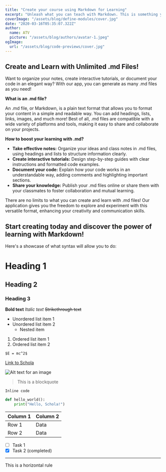 ```yaml
---
title: "Create your course using Markdown for Learning"
excerpt: "Unleash what you can teach with Markdown. This is something you will get used to very easily, and will make your content accesible in Schola."
coverImage: "/assets/blog/define-modules/cover.jpg"
date: "2020-03-16T05:35:07.322Z"
author:
  name: ATV
  picture: "/assets/blog/authors/avatar-1.jpeg"
ogImage:
  url: "/assets/blog/code-previews/cover.jpg"
---
```


## Create and Learn with Unlimited .md Files!

Want to organize your notes, create interactive tutorials, or document your code in an elegant way? With our app, you can generate as many .md files as you need!

**What is an .md file?**

An .md file, or Markdown, is a plain text format that allows you to format your content in a simple and readable way. You can add headings, lists, links, images, and much more! Best of all, .md files are compatible with a wide variety of platforms and tools, making it easy to share and collaborate on your projects.

**How to boost your learning with .md?**

- **Take effective notes:** Organize your ideas and class notes in .md files, using headings and lists to structure information clearly.
- **Create interactive tutorials:** Design step-by-step guides with clear instructions and formatted code examples.
- **Document your code:** Explain how your code works in an understandable way, adding comments and highlighting important sections.
- **Share your knowledge:** Publish your .md files online or share them with your classmates to foster collaboration and mutual learning.

There are no limits to what you can create and learn with .md files! Our application gives you the freedom to explore and experiment with this versatile format, enhancing your creativity and communication skills.

**Start creating today and discover the power of learning with Markdown!**
---
Here's a showcase of what syntax will allow you to do:
# Heading 1
## Heading 2
### Heading 3

**Bold text**
*Italic text*
~~Strikethrough text~~

- Unordered list item 1
- Unordered list item 2
  - Nested item

1. Ordered list item 1
2. Ordered list item 2

```
$E = mc^2$
```

[Link to Schola](https://schola.com)

![Alt text for an image](/path/to/image.jpg)

> This is a blockquote

`Inline code`

```python
def hello_world():
    print("Hello, Schola!")
```

| Column 1 | Column 2 |
|----------|----------|
| Row 1    | Data     |
| Row 2    | Data     |

- [ ] Task 1
- [x] Task 2 (completed)

---

This is a horizontal rule
